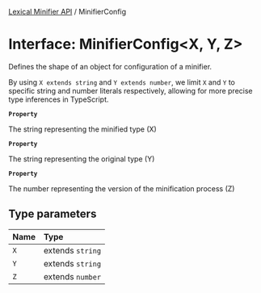 [Lexical Minifier API](../README.md) / MinifierConfig

# Interface: MinifierConfig<X, Y, Z\>

Defines the shape of an object for configuration of a minifier.

By using `X extends string` and `Y extends number`, we limit `X` and `Y` to specific string
and number literals respectively, allowing for more precise type inferences in TypeScript.

**`Property`**

The string representing the minified type (X)

**`Property`**

The string representing the original type (Y)

**`Property`**

The number representing the version of the minification process (Z)

## Type parameters

| Name | Type |
| :------ | :------ |
| `X` | extends `string` |
| `Y` | extends `string` |
| `Z` | extends `number` |
